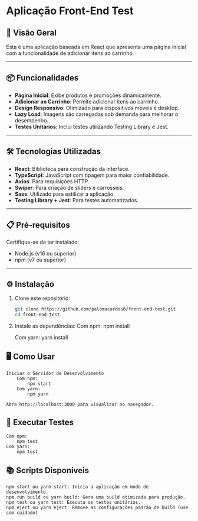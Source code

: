 # Aplicação Front-End Test

## 🚀 Visão Geral

Esta é uma aplicação baseada em React que apresenta uma página inicial com a funcionalidade de adicionar itens ao carrinho.

---

## 📦 Funcionalidades

- **Página Inicial**: Exibe produtos e promoções dinamicamente.
- **Adicionar ao Carrinho**: Permite adicionar itens ao carrinho.
- **Design Responsivo**: Otimizado para dispositivos móveis e desktop.
- **Lazy Load**: Imagens são carregadas sob demanda para melhorar o desempenho.
- **Testes Unitários**: Inclui testes utilizando Testing Library e Jest.

---

## 🛠️ Tecnologias Utilizadas

- **React**: Biblioteca para construção da interface.
- **TypeScript**: JavaScript com tipagem para maior confiabilidade.
- **Axios**: Para requisições HTTP.
- **Swiper**: Para criação de sliders e carrosséis.
- **Sass**: Utilizado para estilizar a aplicação.
- **Testing Library + Jest**: Para testes automatizados.

---

## 📋 Pré-requisitos

Certifique-se de ter instalado:

- Node.js (v16 ou superior)
- npm (v7 ou superior)

---

## ⚙️ Instalação

1. Clone este repositório:

   ```bash
   git clone https://github.com/palomacardos0/front-end-test.git
   cd front-end-test
   ```

2. Instale as dependências:
   Com npm:
   npm install

   Com yarn:
   yarn install

## 🖥️ Como Usar

    Iniciar o Servidor de Desenvolvimento
        Com npm:
            npm start
        Com yarn:
            npm yarn

    Abra http://localhost:3000 para visualizar no navegador.

## 🧪 Executar Testes

    Com npm:
        npm test
    Com yarn:
        npm test

## 📚 Scripts Disponíveis

    npm start ou yarn start: Inicia a aplicação em modo de desenvolvimento.
    npm run build ou yarn build: Gera uma build otimizada para produção.
    npm test ou yarn test: Executa os testes unitários.
    npm eject ou yarn eject: Remove as configurações padrão de build (use com cuidado)

